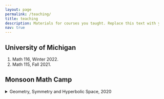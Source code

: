 ```yaml
---
layout: page
permalink: /teaching/
title: teaching
description: Materials for courses you taught. Replace this text with your description.
nav: true
---
```


## University of Michigan 
1. Math 116, Winter 2022.
2. Math 115, Fall 2021.

## Monsoon Math Camp 
<details>
<summary> Geometry, Symmetry and Hyperbolic Space, 2020 </summary>
  
**Description:** Exposure to a lot of Euclidean geometry may create the impression that higher geometry is the study of generalized distance spaces. This course will try to convince participants that in some cases, a better view of geometry is the interaction between a space and its group of transformations, via material on elementary hyperbolic geometry. We will see basic results in hyperbolic geometry, the hyperbolic Gauss-Bonnet Theorem, the Iwasawa decomposition, a quick version of material on Fuchsian groups and quotienting, and if time permits, the Milnor-Svarc lemma.

**Prerequisites:** High School Calculus and High School Matrices.
  
**Verdict:** The course was one of the more challenging ones at camp, but students still seemed to engage with the lectures. 
</details>

